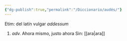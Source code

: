 ```yaml
---
{"dg-publish":true,"permalink":"/Diccionario/audés/"}
---
```


Etim: del latín vulgar *addessum*
1. *adv.* Ahora mismo, justo ahora
    Sin: [[ara\|ara]]